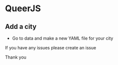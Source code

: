 # QueerJS

## Add a city

- Go to data and make a new YAML file for your city

If you have any issues please create an issue

Thank you
